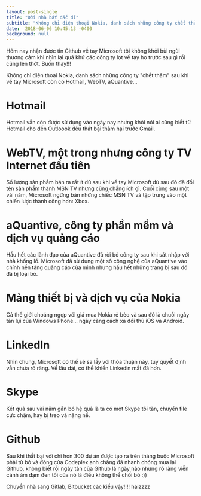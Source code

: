 ```yaml
---
layout: post-single
title: "Dời nhà bất đắc dĩ"
subtitle: "Không chỉ điện thoại Nokia, danh sách những công ty chết thảm sau khi về tay Microsoft còn có Hotmail, WebTV, aQuantive."
date:  2018-06-06 10:45:13 -0400
background: null 
---
```


Hôm nay nhận được tin Github về tay Microsoft tôi không khỏi bùi ngùi thương cảm khi nhìn lại quá khứ các công ty lọt về tay họ trước sau gì rồi cũng lên thớt. Buồn thay!!!

Không chỉ điện thoại Nokia, danh sách những công ty "chết thảm" sau khi về tay Microsoft còn có Hotmail, WebTV, aQuantive...

# Hotmail

Hotmail vẫn còn được sử dụng vào ngày nay nhưng khỏi nói ai cũng biết từ Hotmail cho đến Outloook đều thất bại thảm hại trước Gmail.

# WebTV, một trong nhưng công ty TV Internet đầu tiên

Số lượng sản phẩm bán ra rất ít dù sau khi về tay Microsoft dù sau đó đã đổi tên sản phẩm thành MSN TV nhưng cũng chẳng ích gì. Cuối cùng sau một vài năm, Microsoft ngừng bán những chiếc MSN TV và tập trung vào một chiến lược thành công hơn: Xbox.

# aQuantive, công ty phần mềm và dịch vụ quảng cáo

Hầu hết các lãnh đạo của aQuantive đã rời bỏ công ty sau khi sát nhập với nhà khổng lồ. Microsoft đã sử dụng một số công nghệ của aQuantive vào chính nền tảng quảng cáo của mình nhưng hầu hết những trang bị sau đó đã bị loại bỏ.

# Mảng thiết bị và dịch vụ của Nokia

Cả thế giới choáng ngợp với giá mua Nokia rẻ bèo và sau đó là chuỗi ngày tàn lụi của Windows Phone... ngày càng cách xa đối thủ iOS và Android.

# LinkedIn 

Nhìn chung, Microsoft có thể sẽ sa lầy với thỏa thuận này, tuy quyết định vẫn chưa rõ ràng. Về lâu dài, có thể khiến Linkedln mất đà hơn.

# Skype 

Kết quả sau vài năm gắn bó hệ quả là ta có một Skype tồi tàn, chuyển file cực chậm, hay bị treo và nặng nề. 

# Github 

Sau khi thất bại với chỉ hơn 300 dự án được tạo ra trên tháng buộc Microsoft phải từ bỏ và đóng cửa Codeplex anh chàng đã nhanh chóng mua lại Github, không biết rồi ngày tàn của Github là ngày nào nhưng rõ ràng viễn cảnh ảm đạm đen tối của nó là điều không thể chối bỏ :)) 

Chuyển nhà sang Gitlab, Bitbucket các kiểu vậy!!!! haizzzz 